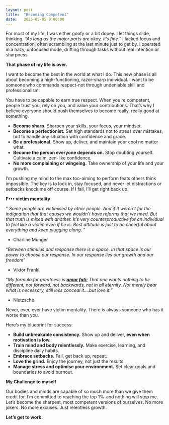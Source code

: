 ```yaml
---
layout: post
title:  "Becoming Competent"
date:   2025-05-05 9:00:00
---
```


For most of my life, I was either goofy or a bit dopey. I let things slide, thinking, _“As long as the major parts are okay, it’s fine.”_ I lacked focus and concentration, often scrambling at the last minute just to get by. I operated in a hazy, unfocused mode, drifting through tasks without real intention or sharpness.

**That phase of my life is over.**

I want to become the best in the world at what I do. This new phase is all about becoming a high-functioning, razor-sharp individual. I want to be someone who commands respect-not through undeniable skill and professionalism.

You have to be capable to earn true respect. When you’re competent, people trust you, rely on you, and value your contributions. That’s why I believe everyone should push themselves to become really, really good at something.

- **Become sharp.** Sharpen your skills, your focus, your mindset.
- **Become a perfectionist.** Set high standards not to stress over mistakes, but to handle any situation with confidence and grace.
- **Be a professional.** Show up, deliver, and maintain your cool no matter what.
- **Become the person everyone depends on.** Stop doubting yourself. Cultivate a calm, zen-like confidence.
- **No more complaining or wingeing.** Take ownership of your life and your growth.
    
I’m pushing my mind to the max too-aiming to perform feats others think impossible. The key is to lock in, stay focused, and never let distractions or setbacks knock me off course. If I fall, I’ll get right back up.

**F••• victim mentality**

"
_Some people are victimised by other people. And if it weren't for the indignation that that causes we wouldn't have reforms that we need. But that truth is mixed with another. It’s very counterproductive for an individual to feel like a victim even if he is. Best attitude is just to be cheerful about everything and keep plugging along_.
"
- Charline Munger

“_Between stimulus and response there is a space. In that space is our power to choose our response. In our response lies our growth and our freedom_” 
- Viktor Frankl

"_My formula for greatness is [**amor fati:**](https://en.wikipedia.org/wiki/Amor_fati) That one wants nothing to be different, not forward, not backwards, not in all eternity. Not merely bear what is necessary, still less conceal it….but love it._”

- Nietzsche

Never, ever, ever have victim mentality. There is always someone who has it worse than you.


Here’s my blueprint for success:
- **Build unbreakable consistency.** Show up and deliver, **even when motivation is low.**
- **Train mind and body relentlessly.** Make exercise, learning, and discipline daily habits.
- **Embrace setbacks.** Fail, get back up, repeat.
- **Love the grind.** Enjoy the journey, not just the results.
- **Manage stress and optimise your environment.** Set clear goals and boundaries to avoid burnout.
    
**My Challenge to myself**

Our bodies and minds are capable of so much more than we give them credit for. I’m committed to reaching the top 1%-and nothing will stop me. Let’s become the sharpest, most competent versions of ourselves. No more jokers. No more excuses. Just relentless growth.

**Let’s get to work.**
